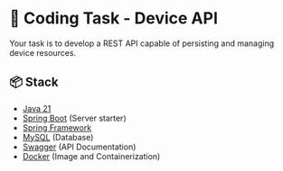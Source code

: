 

# 🚀 Coding Task - Device API

Your task is to develop a REST API capable of persisting and managing device resources.

## 📦 Stack

- [Java 21](https://docs.oracle.com/en/java/javase/21/)
- [Spring Boot](https://spring.io/projects/spring-boot) (Server starter)
- [Spring Framework](https://spring.io/projects/spring-framework)
- [MySQL](https://redis.io/) (Database)
- [Swagger](https://www.mongodb.com/) (API Documentation)
- [Docker]()  (Image and Containerization)